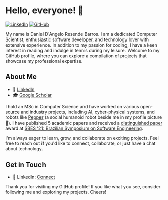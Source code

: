 <!--
- 👋 Hi, I’m @dbarros1979
- 👀 I’m interested in ...
- 🌱 I’m currently learning ...
- 💞️ I’m looking to collaborate on ...
- 📫 How to reach me ...
-->
<!---
dbarros1979/dbarros1979 is a ✨ special ✨ repository because its `README.md` (this file) appears on your GitHub profile.
You can click the Preview link to take a look at your changes.
--->

# Hello, everyone! 👋

[![LinkedIn](https://img.shields.io/badge/LinkedIn-Connect-blue)](https://www.linkedin.com/in/ddangelorb/)
[![GitHub](https://img.shields.io/badge/GitHub-Follow-brightgreen)](https://github.com/dbarros1979)

My name is Daniel D'Angelo Resende Barros. I am a dedicated Computer Scientist, enthusiastic software developer, and technology lover with extensive experience. In addition to my passion for coding, I have a keen interest in reading and indulge in tennis during my leisure. Welcome to my GitHub profile, where you can explore a compilation of projects that showcase my professional expertise.

## About Me

- 💼 [LinkedIn](https://www.linkedin.com/in/ddangelorb/)
- 🎓 [Google Scholar](https://scholar.google.com/citations?user=hywBbNoAAAAJ)
<!--
- 📝 [Resume/CV](https://your-resume-link.com)
- 🌐 [Portfolio Website](https://your-portfolio-link.com)
-->

I hold an MSc in Computer Science and have worked on various open-source and industry projects, including AI, cyber-physical systems, and robots like [Pepper](https://www.aldebaran.com/en/pepper) (a social humanoid robot beside me in my profile picture :robot:). I have published 5 academic papers and received a [distinguished paper](https://dl.acm.org/doi/abs/10.1145/3474624.3474627) award at [SBES '21: Brazilian Symposium on Software Engineering](https://dl.acm.org/doi/proceedings/10.1145/3474624).

I'm always eager to learn, grow, and collaborate on exciting projects. Feel free to reach out if you'd like to connect, collaborate, or just have a chat about technology.

<!-- 
## My Projects

Here are some of the projects I've been actively involved in:

### My Own Projects

#### Project 1 - Project Name

- **Description:** Briefly describe the purpose and goals of the project.
- **GitHub Repo:** [Link](https://github.com/dbarros1979/project1)
- **Demo:** [Link](https://project1-demo-link.com)
- **Technologies:** List the technologies used in the project.

![Project 1 Screenshot](project1-screenshot.png)

#### Project 2 - Project Name

- **Description:** Briefly describe the purpose and goals of the project.
- **GitHub Repo:** [Link](https://github.com/dbarros1979/project2)
- **Demo:** [Link](https://project2-demo-link.com)
- **Technologies:** List the technologies used in the project.

![Project 2 Screenshot](project2-screenshot.png)

### Genesis Community Success Projects

#### Genesis Project 1 - Project Name

- **Description:** Briefly describe the purpose and goals of the project hosted under the Genesis Community Success organization.
- **GitHub Repo:** [Link](https://github.com/genesiscommunitysuccess/project1)
- **Demo:** [Link](https://genesiscommunitysuccess-project1-demo-link.com)
- **Technologies:** List the technologies used in the project.

![Genesis Project 1 Screenshot](genesis-project1-screenshot.png)

#### Genesis Project 2 - Project Name

- **Description:** Briefly describe the purpose and goals of the project hosted under the Genesis Community Success organization.
- **GitHub Repo:** [Link](https://github.com/genesiscommunitysuccess/project2)
- **Demo:** [Link](https://genesiscommunitysuccess-project2-demo-link.com)
- **Technologies:** List the technologies used in the project.

![Genesis Project 2 Screenshot](genesis-project2-screenshot.png)

### GenesisLCAP Projects

#### GenesisLCAP Project 1 - Project Name

- **Description:** Briefly describe the purpose and goals of the project hosted under the GenesisLCAP organization.
- **GitHub Repo:** [Link](https://github.com/genesislcap/project1)
- **Demo:** [Link](https://genesislcap-project1-demo-link.com)
- **Technologies:** List the technologies used in the project.

![GenesisLCAP Project 1 Screenshot](genesislcap-project1-screenshot.png)

#### GenesisLCAP Project 2 - Project Name

- **Description:** Briefly describe the purpose and goals of the project hosted under the GenesisLCAP organization.
- **GitHub Repo:** [Link](https://github.com/genesislcap/project2)
- **Demo:** [Link](https://genesislcap-project2-demo-link.com)
- **Technologies:** List the technologies used in the project.

![GenesisLCAP Project 2 Screenshot](genesislcap-project2-screenshot.png)

### GitHub Achievements

I'm proud to have achieved several milestones on GitHub, including:

- [GitHub Stars](https://docs.github.com/en/account-and-profile/managing-subscriptions-and-notifications-on-github/about-stars)
- [GitHub Forks](https://docs.github.com/en/account-and-profile/managing-subscriptions-and-notifications-on-github/about-stars)
- [GitHub Contributions](https://docs.github.com/en/account-and-profile/managing-subscriptions-and-notifications-on-github/about-stars)

Feel free to explore these projects, and if you have any questions or would like to collaborate on any of them, don't hesitate to reach out. Let's build amazing things together!
-->

## Get in Touch

<!--
- 📧 Email: your@email.com
- 🐦 Twitter: [@yourtwitterhandle](https://twitter.com/yourtwitterhandle)
-->
- 💬 LinkedIn: [Connect](https://www.linkedin.com/in/ddangelorb/)

Thank you for visiting my GitHub profile! If you like what you see, consider following me and exploring my projects. Cheers!
